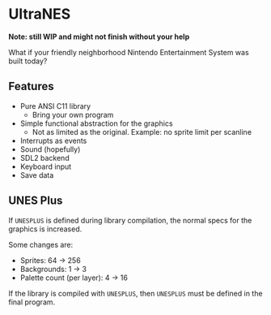 # UltraNES

**Note: still WIP and might not finish without your help**

What if your friendly neighborhood Nintendo Entertainment System was built today?

## Features

* Pure ANSI C11 library
  * Bring your own program
* Simple functional abstraction for the graphics
  * Not as limited as the original. Example: no sprite limit per scanline
* Interrupts as events
* Sound (hopefully)
* SDL2 backend
* Keyboard input
* Save data

## UNES Plus

If `UNESPLUS` is defined during library compilation, the normal specs for the graphics is increased. 

Some changes are:
* Sprites: 64 -> 256
* Backgrounds: 1 -> 3
* Palette count (per layer): 4 -> 16

If the library is compiled with `UNESPLUS`, then `UNESPLUS` must be defined in the final program.
